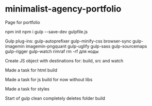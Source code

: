 # minimalist-agency-portfolio
Page for portfolio

npm init
npm i gulp --save-dev
gulpfile.js

Gulp plug-ins:
gulp-autoprefixer
gulp-minify-css
browser-sync
gulp-imagemin
imagemin-pngquant
gulp-uglify
gulp-sass
gulp-sourcemaps
gulp-rigger
gulp-watch
rimraf rm -rf для ноды

Create JS object with destinations for:
build, src and watch

Made a task for html build

Made a task for js build for now without libs

Made a task for styles

Start of gulp clean completely deletes folder build
